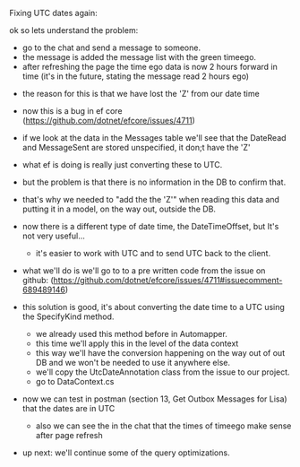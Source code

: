 Fixing UTC dates again:

ok so lets understand the problem:
- go to the chat and send a message to someone.
- the message is added the message list with the green timeego.
- after refreshing the page the time ego data is now 2 hours forward in time (it's in the future, stating the message read 2 hours ego)

* the reason for this is that we have lost the 'Z' from our date time
* now this is a bug in ef core (https://github.com/dotnet/efcore/issues/4711)
* if we look at the data in the Messages table we'll see that the DateRead and MessageSent are stored unspecified, it don;t have the 'Z'
* what ef is doing is really just converting these to UTC.
* but the problem is that there is no information in the DB to confirm that.
* that's why we needed to "add the the 'Z'" when reading this data and putting it in a model, on the way out, outside the DB.
* now there is a different type of date time, the DateTimeOffset, but It's not very useful...
    * it's easier to work with UTC and to send UTC back to the client.
* what we'll do is we'll go to to a pre written code from the issue on github: (https://github.com/dotnet/efcore/issues/4711#issuecomment-689489146)

* this solution is good, it's about converting the date time to a UTC using the SpecifyKind method.
  * we already used this method before in Automapper.
  * this time we'll apply this in the level of the data context
  * this way we'll have the conversion happening on the way out of out DB and we won't be needed to use it anywhere else.
  * we'll copy the UtcDateAnnotation class from the issue to our project.
  * go to DataContext.cs

* now we can test in postman (section 13, Get Outbox Messages for Lisa) that the dates are in UTC
  * also we can see the in the chat that the times of timeego make sense after page refresh
            
* up next: we'll continue some of the query optimizations.
